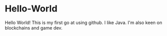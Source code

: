 # Hello-World
Hello World!
This is my first go at using github. I like Java. I'm also keen on blockchains and game dev.
